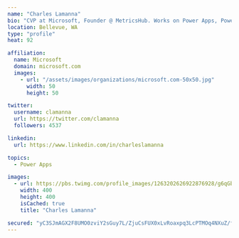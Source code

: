```yaml
---
name: "Charles Lamanna"
bio: "CVP at Microsoft, Founder @ MetricsHub. Works on Power Apps, Power Automate, Power Virtual Agent, Common Data Service and Dynamics 365."
location: Bellevue, WA
type: "profile"
heat: 92

affiliation:
  name: Microsoft
  domain: microsoft.com
  images:
    - url: "/assets/images/organizations/microsoft.com-50x50.jpg"
      width: 50
      height: 50

twitter:
  username: clamanna
  url: https://twitter.com/clamanna
  followers: 4537

linkedin:
  url: https://www.linkedin.com/in/charleslamanna

topics:
  - Power Apps

images:
  - url: https://pbs.twimg.com/profile_images/1263202626922876928/g6qGbHZ-_400x400.jpg
    width: 400
    height: 400
    isCached: true
    title: "Charles Lamanna"

secured: "yC3SJmAGX2F8UMO0zviY2sGuy7L/ZjuCsFUX0xLvRoaxpq3LcPTMOq4NXuZ/f4TxZNOvQP2GWdAOJrAXbOJM20Pbz88wy2ssE6SKTQMFkwHYTtEeulU1feNjMkdJ0UoRbfOqIt2gNHrDf1eSbHB/jI2KDekgp3TlsFEA663LKopHkO6mWvlL04eHeBvAo0paTSAeOhIWnBQKwgcdzUixYJo8tZKlXRTuOU6M+2K4LbtYr2yfMPpOzlW7oc4XXvUVvmSMYG5UsJCFsAl1nPBz/p73geEb6AJ6ABuWn7JKLb/HEAV76j2VPbXJ1Ds3cXQv2PIuWOz7QiLhm5YwjwamDcUhcS8Yxghl1v3btQNZvnswSjM00ThQA5o2WtpYhHJnsYeHVNPNk78CBeN5i1sE+LiAqS5W7B8TDnSBwIPkdgo=;27cUU1c8qSYS2rJEF83kKA=="
---
```


